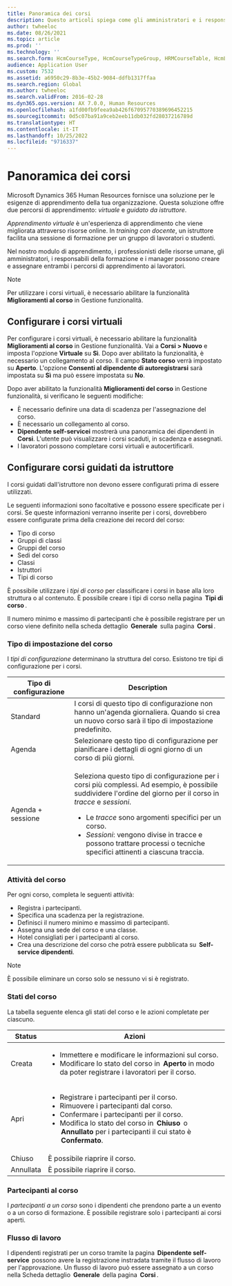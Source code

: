 ```yaml
---
title: Panoramica dei corsi
description: Questo articoli spiega come gli amministratori e i responsabili di risorse umane possono utilizzare le funzionalità dei corsi per gestire le informazioni sui corsi disponibili per i lavoratori.
author: twheeloc
ms.date: 08/26/2021
ms.topic: article
ms.prod: ''
ms.technology: ''
ms.search.form: HcmCourseType, HcmCourseTypeGroup, HRMCourseTable, HcmLearningWorkspace
audience: Application User
ms.custom: 7532
ms.assetid: a6950c29-8b3e-45b2-9084-ddfb1317ffaa
ms.search.region: Global
ms.author: twheeloc
ms.search.validFrom: 2016-02-28
ms.dyn365.ops.version: AX 7.0.0, Human Resources
ms.openlocfilehash: a1fd00fb9feea9ab426f67095770389696452215
ms.sourcegitcommit: 0d5c07ba91a9ceb2eeb11db032fd28037216789d
ms.translationtype: HT
ms.contentlocale: it-IT
ms.lasthandoff: 10/25/2022
ms.locfileid: "9716337"
---
```

# <a name="courses-overview"></a>Panoramica dei corsi

Microsoft Dynamics 365 Human Resources fornisce una soluzione per le esigenze di apprendimento della tua organizzazione. Questa soluzione offre due percorsi di apprendimento: *virtuale* e *guidato da istruttore*.

*Apprendimento virtuale* è un'esperienza di apprendimento che viene migliorata attraverso risorse online. In *training con docente*, un istruttore facilita una sessione di formazione per un gruppo di lavoratori o studenti.

Nel nostro modulo di apprendimento, i professionisti delle risorse umane, gli amministratori, i responsabili della formazione e i manager possono creare e assegnare entrambi i percorsi di apprendimento ai lavoratori.

> [!NOTE]
> Per utilizzare i corsi virtuali, è necessario abilitare la funzionalità **Miglioramenti al corso** in Gestione funzionalità.

## <a name="set-up-virtual-courses"></a>Configurare i corsi virtuali

Per configurare i corsi virtuali, è necessario abilitare la funzionalità **Miglioramenti al corso** in Gestione funzionalità. Vai a **Corsi \> Nuovo** e imposta l'opzione **Virtuale** su **Sì**. Dopo aver abilitato la funzionalità, è necessario un collegamento al corso. Il campo **Stato corso** verrà impostato su **Aperto**. L'opzione **Consenti al dipendente di autoregistrarsi** sarà impostata su **Sì** ma può essere impostata su **No**.

Dopo aver abilitato la funzionalità **Miglioramenti del corso** in Gestione funzionalità, si verificano le seguenti modifiche:

- È necessario definire una data di scadenza per l'assegnazione del corso.
- È necessario un collegamento al corso.
- **Dipendente self-servicei** mostrerà una panoramica dei dipendenti in **Corsi**. L'utente può visualizzare i corsi scaduti, in scadenza e assegnati.
- I lavoratori possono completare corsi virtuali e autocertificarli.

## <a name="set-up-instructor-led-courses"></a>Configurare corsi guidati da istruttore

I corsi guidati dall'istruttore non devono essere configurati prima di essere utilizzati.

Le seguenti informazioni sono facoltative e possono essere specificate per i corsi. Se queste informazioni verranno inserite per i corsi, dovrebbero essere configurate prima della creazione dei record del corso:

- Tipo di corso
- Gruppi di classi
- Gruppi del corso
- Sedi del corso
- Classi
- Istruttori
- Tipi di corso

È possibile utilizzare i *tipi di corso* per classificare i corsi in base alla loro struttura o al contenuto. È possibile creare i tipi di corso nella pagina  **Tipi di corso** .

Il numero minimo e massimo di partecipanti che è possibile registrare per un corso viene definito nella scheda dettaglio  **Generale**  sulla pagina  **Corsi** .

### <a name="course-setup-type"></a>Tipo di impostazione del corso 

I *tipi di configurazione* determinano la struttura del corso. Esistono tre tipi di configurazione per i corsi.

| Tipo di configurazione | Description |
|------|--------|
| Standard | I corsi di questo tipo di configurazione non hanno un'agenda giornaliera. Quando si crea un nuovo corso sarà il tipo di impostazione predefinito. |
| Agenda | Selezionare qesto tipo di configurazione per pianificare i dettagli di ogni giorno di un corso di più giorni. |
| Agenda + sessione | <p>Seleziona questo tipo di configurazione per i corsi più complessi. Ad esempio, è possibile suddividere l'ordine del giorno per il corso in *tracce* e *sessioni*.</p><ul><li>Le *tracce* sono argomenti specifici per un corso.</li><li>*Sessioni*: vengono divise in tracce e possono trattare processi o tecniche specifici attinenti a ciascuna traccia.</li></ul> |

### <a name="course-tasks"></a>Attività del corso

Per ogni corso, completa le seguenti attività:

- Registra i partecipanti.
- Specifica una scadenza per la registrazione.
- Definisci il numero minimo e massimo di partecipanti.
- Assegna una sede del corso e una classe.
- Hotel consigliati per i partecipanti al corso.
- Crea una descrizione del corso che potrà essere pubblicata su  **Self-service dipendenti**.

> [!NOTE]
> È possibile eliminare un corso solo se nessuno vi si è registrato.

### <a name="course-statuses"></a>Stati del corso

La tabella seguente elenca gli stati del corso e le azioni completate per ciascuno.

| Status | Azioni |
|------|--------|
| Creata | <ul><li>Immettere e modificare le informazioni sul corso.</li><li>Modificare lo stato del corso in  **Aperto** in modo da poter registrare i lavoratori per il corso.</li></ul> | 
| Apri | <ul><li>Registrare i partecipanti per il corso.</li><li>Rimuovere i partecipanti dal corso.</li><li>Confermare i partecipanti per il corso.</li><li>Modifica lo stato del corso in  **Chiuso**  o  **Annullato** per i partecipanti il cui stato è  **Confermato**.</li></ul>|
| Chiuso | È possibile riaprire il corso. |
| Annullata | È possibile riaprire il corso. |

### <a name="course-participants"></a>Partecipanti al corso

I *partecipanti a un corso* sono i dipendenti che prendono parte a un evento o a un corso di formazione. È possibile registrare solo i partecipanti ai corsi aperti.

### <a name="workflow"></a>Flusso di lavoro

I dipendenti registrati per un corso tramite la pagina  **Dipendente self-service**  possono avere la registrazione instradata tramite il flusso di lavoro per l'approvazione. Un flusso di lavoro può essere assegnato a un corso nella Scheda dettaglio  **Generale**  della pagina  **Corsi** .
